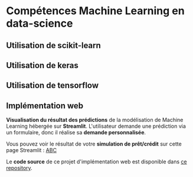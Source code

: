 <h1>Compétences Machine Learning en data-science</h1>
<h2>Utilisation de scikit-learn</h2>
<h2>Utilisation de keras</h2>
<h2>Utilisation de tensorflow</h2>
<h2>Implémentation web</h2>
  <p><b>Visualisation du résultat des prédictions</b> de la modélisation de Machine Learning hébergée sur <b>Streamlit</b>. L'utilisateur demande une prédiction via un formulaire, donc il réalise sa <b>demande personnalisée</b>.</p>
  <p>Vous pouvez voir le résultat de votre <b>simulation de prêt/crédit</b> sur cette page Streamlit : <a href="ABC">ABC</a></p>
  <p>Le <b>code source</b> de ce projet d'implémentation web est disponible dans <a href="https://github.com/christophe-wardius/Competences-Data-Science/tree/main/Machine-Learning/implementation-web-ML-risque-defaut-credit-RandomForestClassifier">ce repository</a>.</p>
